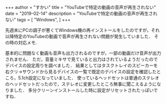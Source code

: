 +++
author = "すかい"
title = "YouTubeで特定の動画の音声が再生されない"
date = "2019-02-14"
description = "YouTubeで特定の動画の音声が再生されない"
tags = [
    "Windows",
]
+++

先週末にPCの調子が悪くてWindows機の再インストールをしたのですが，それ以降特定のYouTubeの動画で音声が再生されない問題が発生していました．
その時の対応メモ.

基本的に問題なく動画も音声も出力されるのですが，一部の動画だけ音声が出力されません．
ただ，音量ミキサで見ていると出力はされているようだったのでデバイスの設定周りを調べました．
結果としてはタスクトレイのスピーカーを右クリ→サウンドから見るデバイスの一覧で既定のデバイスの設定を確認したところ，5.1ch設定になっていました．
使っているヘッドセットは普通のステレオのヘッドセットだったので，ステレオに変更したところ無事に聞こえるようになりました．
多分クリーンインストールした時に設定がリセットされたっぽいですね．
